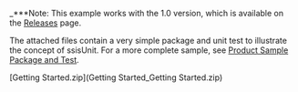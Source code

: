 _***Note: This example works with the 1.0 version, which is available on the [Releases](http://www.codeplex.com/ssisUnit/Release/ProjectReleases.aspx) page.

The attached files contain a very simple package and unit test to illustrate the concept of ssisUnit. For a more complete sample, see [Product Sample Package and Test](Product-Sample-Package-and-Test).

[Getting Started.zip](Getting Started_Getting Started.zip)